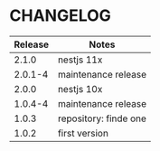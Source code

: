 # CHANGELOG

| Release | Notes                 |
| ------- | --------------------- |
| 2.1.0   | nestjs 11x            |
| 2.0.1-4 | maintenance release   |
| 2.0.0   | nestjs 10x            |
| 1.0.4-4 | maintenance release   |
| 1.0.3   | repository: finde one |
| 1.0.2   | first version         |
